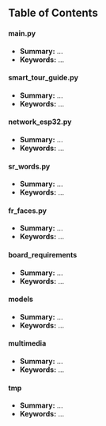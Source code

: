 ## Table of Contents

#### main.py
 - **Summary:** ...
 - **Keywords:** ...
 
#### smart_tour_guide.py
 - **Summary:** ...
 - **Keywords:** ...
 
#### network_esp32.py
 - **Summary:** ...
 - **Keywords:** ...

 #### sr_words.py
 - **Summary:** ...
 - **Keywords:** ...

#### fr_faces.py
 - **Summary:** ...
 - **Keywords:** ...

#### board_requirements
 - **Summary:** ...
 - **Keywords:** ...

#### models
 - **Summary:** ...
 - **Keywords:** ...

#### multimedia
 - **Summary:** ...
 - **Keywords:** ...

#### tmp
 - **Summary:** ...
 - **Keywords:** ...





